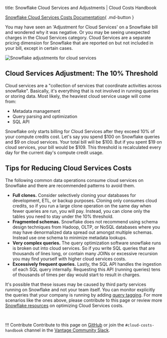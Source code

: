 title: Snowflake Cloud Services and Adjustments | Cloud Costs Handbook

[Snowflake Cloud Services Costs Documentation](https://docs.snowflake.com/en/user-guide/credits.html#cloud-services-credit-usage){ .md-button }

You may have seen an 'Adjustment for Cloud Services' on a Snowflake bill and wondered why it was negative. Or you may be seeing unexpected charges in the Cloud Services category. Cloud Services are a separate pricing dimension for Snowflake that are reported on but not included in your bill, except in certain cases.

![Snowflake adjustments for cloud services](/img/snowflake/snowflake-cloud-services.png)

## Cloud Services Adjustment: The 10% Threshold

Cloud services are a "collection of services that coordinate activities across snowflake". Basically, it's everything that is not involved in running queries or storing data. Most likely, the heaviest cloud service usage will come from:

* Metadata management
* Query parsing and optimization
* SQL API

Snowflake only starts billing for Cloud Services after they exceed 10% of your compute credits cost. Let's say you spend $100 on Snowflake queries and $9 on cloud services. Your total bill will be $100. But if you spent $19 on cloud services, your bill would be $109. This threshold is recalculated every day for the current day's compute credit usage.

## Tips for Reducing Cloud Services Costs

The following common data operations consume cloud services on Snowflake and there are recommended patterns to avoid them.

* **Full clones.** Consider selectively cloning your databases for development, ETL, or backup purposes. Cloning only consumes cloud credits, so if you run a large clone operation on the same day when fewer queries are run, you will pay. Instead, you can clone only the tables you need to stay under the 10% threshold.
* **Fragmented schemas.** Snowflake does not recommend using schema design techniques from Hadoop, OLTP, or NoSQL databases where you may have denormalized data spread out amongst multiple schemas. Instead use one schema to minimize metadata lookups.
* **Very complex queries.** The query optimization software snowflake runs is broken out into cloud services. So if you write SQL queries that are thousands of lines long, or contain many JOINs or excessive recursion you may find yourself with higher cloud services costs.
* **Excessively frequent queries.** Lastly, the SQL API handles the ingestion of each SQL query internally. Requesting this API (running queries) tens of thousands of times per day would start to result in charges.

It's possible that these issues may be caused by third party services running on Snowflake and not your team itself. You can monitor explicitly the queries that your company is running by adding [query tagging](https://www.vantage.sh/blog/snowflake-costs-per-query-using-query-tags). For more scenarios like the ones above, please contribute to this page or review more [Snowflake resources](https://community.snowflake.com/s/article/Cloud-Services-Billing-Update-Understanding-and-Adjusting-Usage) on optimizing Cloud Services costs.

</br>

!!! Contribute
    Contribute to this page on [GitHub](https://github.com/vantage-sh/handbook) or join the `#cloud-costs-handbook` channel in the [Vantage Community Slack](https://vantage.sh/slack).